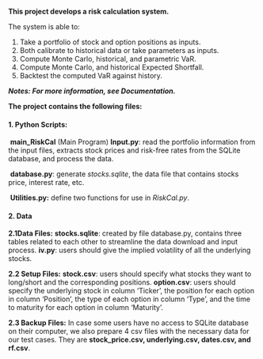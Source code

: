 **This project develops a risk calculation system.** 

The system is able to:

1. Take a portfolio of stock and option positions as inputs.
2. Both calibrate to historical data or take parameters as inputs.
3. Compute Monte Carlo, historical, and parametric VaR.
4. Compute Monte Carlo, and historical Expected Shortfall.
5. Backtest the computed VaR against history.

***Notes: For more information, see Documentation.***



**The project contains the following files:**

#### 1. Python Scripts:

​	**main_RiskCal** (Main Program)
​	**Input.py**: read the portfolio information from the input files, extracts stock prices and risk-free rates from the SQLite database, and process the data. 

​	**database.py**: generate *stocks.sqlite*, the data file that contains stocks price, interest rate, etc. 

​	**Utilities.py:** define two functions for use in *RiskCal.py*.

#### 2. Data

**2.1Data Files:**
	**stocks.sqlite**: created by file database.py, contains three tables related to each other to streamline the data download and input process.
	**iv.py**: users should give the implied volatility of all the underlying stocks.

**2.2 Setup Files:**
	**stock.csv**: users should specify what stocks they want to long/short and the corresponding positions. 
	**option.csv**: users should specify the underlying stock in column ‘Ticker’, the position for each option in column ‘Position’, the type of each option in column ‘Type’, and the time to maturity for each option in column ‘Maturity’. 

**2.3 Backup Files:** In case some users have no access to SQLite database on their computer, we also prepare 4 csv files with the necessary data for our test cases. They are **stock_price.csv, underlying.csv, dates.csv, and rf.csv**.

